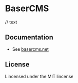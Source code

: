 BaserCMS
==========
// text


Documentation
-------------

- See [basercms.net](http://basercms.net/)

License
-------

Lincensed under the MIT lincense
